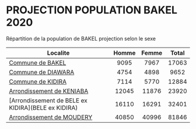 # PROJECTION POPULATION BAKEL 2020
	
Répartition de la population de BAKEL projection selon le sexe
	
| Localite  | Homme | Femme | Total |
| --------- |:-----:|:-----:|:-----:|
| [Commune de BAKEL](BAKEL) | 9095 | 7967 | 17063 |
| [Commune de DIAWARA](DIAWARA) | 4754 | 4898 | 9652 |
| [Commune de KIDIRA](KIDIRA) | 7114 | 5770 | 12884 |
| [Arrondissement de KENIABA](KENIABA) | 12045 | 11876 | 23920 |
| [Arrondissement de BELE ex KIDIRA](BELE ex KIDIRA) | 16110 | 16291 | 32401 |
| [Arrondissement de MOUDERY](MOUDERY) | 40850 | 40996 | 81846 |
